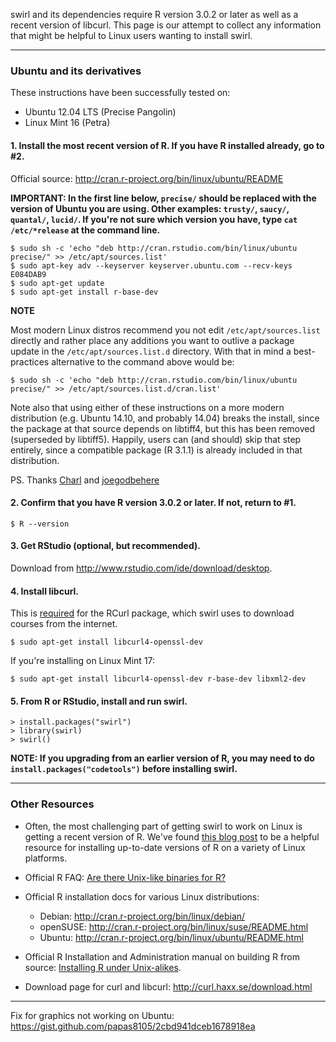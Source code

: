 swirl and its dependencies require R version 3.0.2 or later as well as a recent version of libcurl. This page is our attempt to collect any information that might be helpful to Linux users wanting to install swirl.

***

### Ubuntu and its derivatives

These instructions have been successfully tested on:
- Ubuntu 12.04 LTS (Precise Pangolin)
- Linux Mint 16 (Petra)

#### 1. Install the most recent version of R. If you have R installed already, go to #2.

Official source: http://cran.r-project.org/bin/linux/ubuntu/README

**IMPORTANT: In the first line below, `precise/` should be replaced with the version of Ubuntu you are using. Other examples: `trusty/`, `saucy/`, `quantal/`, `lucid/`. If you're not sure which version you have, type `cat /etc/*release` at the command line.**

```
$ sudo sh -c 'echo "deb http://cran.rstudio.com/bin/linux/ubuntu precise/" >> /etc/apt/sources.list'
$ sudo apt-key adv --keyserver keyserver.ubuntu.com --recv-keys E084DAB9
$ sudo apt-get update
$ sudo apt-get install r-base-dev
```
**NOTE**

Most modern Linux distros recommend you not edit `/etc/apt/sources.list` directly and rather place any additions you want to outlive a package update in the `/etc/apt/sources.list.d` directory. With that in mind a best-practices alternative to the command above would be:
```
$ sudo sh -c 'echo "deb http://cran.rstudio.com/bin/linux/ubuntu precise/" >> /etc/apt/sources.list.d/cran.list'
```
Note also that using either of these instructions on a more modern distribution (e.g. Ubuntu 14.10, and probably 14.04) breaks the install, since the package at that source depends on libtiff4, but this has been removed (superseded by libtiff5). Happily, users can (and should) skip that step entirely, since a compatible package (R 3.1.1) is already included in that distribution.

PS. Thanks [Charl](https://github.com/charl) and [joegodbehere](https://github.com/joegodbehere)

#### 2. Confirm that you have R version 3.0.2 or later. If not, return to #1.

```
$ R --version
```

#### 3. Get RStudio (optional, but recommended).

Download from http://www.rstudio.com/ide/download/desktop.

#### 4. Install libcurl.

This is [required](http://www.omegahat.org/RCurl/FAQ.html) for the RCurl package, which swirl uses to download courses from the internet.

```
$ sudo apt-get install libcurl4-openssl-dev
```

If you're installing on Linux Mint 17:

```
$ sudo apt-get install libcurl4-openssl-dev r-base-dev libxml2-dev
```

#### 5. From R or RStudio, install and run swirl.

```
> install.packages("swirl")
> library(swirl)
> swirl()
```

**NOTE: If you upgrading from an earlier version of R, you may need to do `install.packages("codetools")` before installing swirl.**

***

### Other Resources

- Often, the most challenging part of getting swirl to work on Linux is getting a recent version of R. We've found [this blog post](http://www.jason-french.com/blog/2013/03/11/installing-r-in-linux/) to be a helpful resource for installing up-to-date versions of R on a variety of Linux platforms.

- Official R FAQ: [Are there Unix-like binaries for R?](http://cran.r-project.org/doc/FAQ/R-FAQ.html#Are-there-Unix_002dlike-binaries-for-R_003f)

- Official R installation docs for various Linux distributions:
  - Debian: http://cran.r-project.org/bin/linux/debian/
  - openSUSE: http://cran.r-project.org/bin/linux/suse/README.html
  - Ubuntu: http://cran.r-project.org/bin/linux/ubuntu/README.html

- Official R Installation and Administration manual on building R from source: [Installing R under Unix-alikes](http://cran.r-project.org/doc/manuals/R-admin.html#Installing-R-under-Unix_002dalikes).

- Download page for curl and libcurl: http://curl.haxx.se/download.html

***

Fix for graphics not working on Ubuntu: https://gist.github.com/papas8105/2cbd941dceb1678918ea